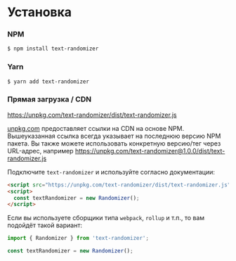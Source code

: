 # Установка

### NPM

```bash
$ npm install text-randomizer
```

### Yarn

```bash
$ yarn add text-randomizer
```

### Прямая загрузка / CDN

https://unpkg.com/text-randomizer/dist/text-randomizer.js

[unpkg.com](https://unpkg.com) предоставляет ссылки на CDN на основе NPM. Вышеуказанная ссылка всегда указывает на последнюю версию NPM пакета. Вы также можете использовать конкретную версию/тег через URL-адрес, например https://unpkg.com/text-randomizer@1.0.0/dist/text-randomizer.js

Подключите `text-randomizer` и используйте согласно документации:

```html
<script src="https://unpkg.com/text-randomizer/dist/text-randomizer.js"></script>
<script>
  const textRandomizer = new Randomizer();
</script>
```

Если вы используете сборщики типа `webpack`, `rollup` и т.п., то вам подойдёт такой вариант:

```javascript
import { Randomizer } from 'text-randomizer';

const textRandomizer = new Randomizer();
```
